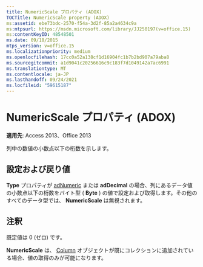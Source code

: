 ```yaml
---
title: NumericScale プロパティ (ADOX)
TOCTitle: NumericScale property (ADOX)
ms:assetid: ebe73bdc-2570-f54a-3d2f-85a2a4634c9a
ms:mtpsurl: https://msdn.microsoft.com/library/JJ250197(v=office.15)
ms:contentKeyID: 48548501
ms.date: 09/18/2015
mtps_version: v=office.15
ms.localizationpriority: medium
ms.openlocfilehash: 17cc0a52a138cf1d16904fc1b7b2bd907a79aba8
ms.sourcegitcommit: a1d9041c20256616c9c183f7d1049142a7ac6991
ms.translationtype: MT
ms.contentlocale: ja-JP
ms.lasthandoff: 09/24/2021
ms.locfileid: "59615187"
---
```

# <a name="numericscale-property-adox"></a>NumericScale プロパティ (ADOX)


**適用先**: Access 2013、Office 2013

列中の数値の小数点以下の桁数を示します。

## <a name="settings-and-return-values"></a>設定および戻り値

**Type** プロパティが [adNumeric](https://docs.microsoft.com/office/vba/access/concepts/miscellaneous/type-property-columnadox) または **adDecimal** の場合、列にあるデータ値の小数点以下の桁数をバイト型 ( **Byte** ) の値で設定および取得します。その他のすべてのデータ型では、 **NumericScale** は無視されます。

## <a name="remarks"></a>注釈

既定値は 0 (ゼロ) です。

**NumericScale** は、 [Column](column-object-adox.md) オブジェクトが既にコレクションに追加されている場合、値の取得のみが可能になります。

